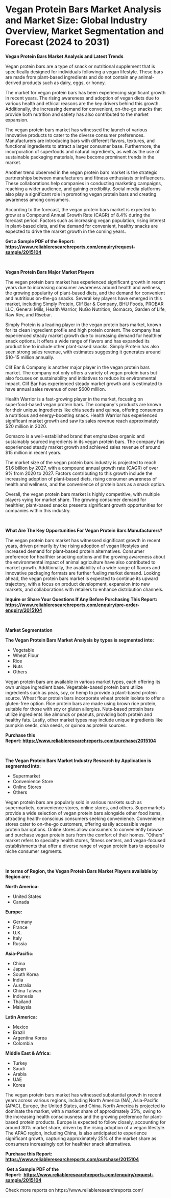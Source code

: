 <p><h1>Vegan Protein Bars Market Analysis and Market Size: Global Industry Overview, Market Segmentation and Forecast (2024 to 2031)</h1></p><p><strong>Vegan Protein Bars Market Analysis and Latest Trends</strong></p>
<p><p>Vegan protein bars are a type of snack or nutritional supplement that is specifically designed for individuals following a vegan lifestyle. These bars are made from plant-based ingredients and do not contain any animal-derived products such as dairy, eggs, or honey.</p><p>The market for vegan protein bars has been experiencing significant growth in recent years. The rising awareness and adoption of vegan diets due to various health and ethical reasons are the key drivers behind this growth. Additionally, the increasing demand for convenient, on-the-go snacks that provide both nutrition and satiety has also contributed to the market expansion.</p><p>The vegan protein bars market has witnessed the launch of various innovative products to cater to the diverse consumer preferences. Manufacturers are introducing bars with different flavors, textures, and functional ingredients to attract a larger consumer base. Furthermore, the incorporation of superfoods and natural ingredients, as well as the use of sustainable packaging materials, have become prominent trends in the market.</p><p>Another trend observed in the vegan protein bars market is the strategic partnerships between manufacturers and fitness enthusiasts or influencers. These collaborations help companies in conducting marketing campaigns, reaching a wider audience, and gaining credibility. Social media platforms also play a significant role in promoting vegan protein bars and creating awareness among consumers.</p><p>According to the forecast, the vegan protein bars market is expected to grow at a Compound Annual Growth Rate (CAGR) of 8.4% during the forecast period. Factors such as increasing vegan population, rising interest in plant-based diets, and the demand for convenient, healthy snacks are expected to drive the market growth in the coming years.</p></p>
<p><strong>Get a Sample PDF of the Report:&nbsp; <a href="https://www.reliableresearchreports.com/enquiry/request-sample/2015104">https://www.reliableresearchreports.com/enquiry/request-sample/2015104</a></strong></p>
<p>&nbsp;</p>
<p><strong>Vegan Protein Bars Major Market Players</strong></p>
<p><p>The vegan protein bars market has experienced significant growth in recent years due to increasing consumer awareness around health and wellness, the growing popularity of plant-based diets, and the demand for convenient and nutritious on-the-go snacks. Several key players have emerged in this market, including Simply Protein, Clif Bar & Company, BHU Foods, PROBAR LLC, General Mills, Health Warrior, NuGo Nutrition, Gomacro, Garden of Life, Raw Rev, and Risebar.</p><p>Simply Protein is a leading player in the vegan protein bars market, known for its clean ingredient profile and high protein content. The company has experienced steady market growth due to increasing demand for healthier snack options. It offers a wide range of flavors and has expanded its product line to include other plant-based snacks. Simply Protein has also seen strong sales revenue, with estimates suggesting it generates around $10-15 million annually.</p><p>Clif Bar & Company is another major player in the vegan protein bars market. The company not only offers a variety of vegan protein bars but also focuses on sustainability and initiatives to reduce its environmental impact. Clif Bar has experienced steady market growth and is estimated to have annual sales revenue of over $600 million.</p><p>Health Warrior is a fast-growing player in the market, focusing on superfood-based vegan protein bars. The company's products are known for their unique ingredients like chia seeds and quinoa, offering consumers a nutritious and energy-boosting snack. Health Warrior has experienced significant market growth and saw its sales revenue reach approximately $20 million in 2020.</p><p>Gomacro is a well-established brand that emphasizes organic and sustainably sourced ingredients in its vegan protein bars. The company has experienced steady market growth and achieved sales revenue of around $15 million in recent years.</p><p>The market size of the vegan protein bars industry is projected to reach $1.6 billion by 2027, with a compound annual growth rate (CAGR) of over 9% from 2020 to 2027. Factors contributing to this growth include the increasing adoption of plant-based diets, rising consumer awareness of health and wellness, and the convenience of protein bars as a snack option.</p><p>Overall, the vegan protein bars market is highly competitive, with multiple players vying for market share. The growing consumer demand for healthier, plant-based snacks presents significant growth opportunities for companies within this industry.</p></p>
<p>&nbsp;</p>
<p><strong>What Are The Key Opportunities For Vegan Protein Bars Manufacturers?</strong></p>
<p><p>The vegan protein bars market has witnessed significant growth in recent years, driven primarily by the rising adoption of vegan lifestyles and increased demand for plant-based protein alternatives. Consumer preference for healthier snacking options and the growing awareness about the environmental impact of animal agriculture have also contributed to market growth. Additionally, the availability of a wide range of flavors and innovative packaging formats are further fueling market demand. Looking ahead, the vegan protein bars market is expected to continue its upward trajectory, with a focus on product development, expansion into new markets, and collaborations with retailers to enhance distribution channels.</p></p>
<p><strong>Inquire or Share Your Questions If Any Before Purchasing This Report: <a href="https://www.reliableresearchreports.com/enquiry/pre-order-enquiry/2015104">https://www.reliableresearchreports.com/enquiry/pre-order-enquiry/2015104</a></strong></p>
<p>&nbsp;</p>
<p><strong>Market Segmentation</strong></p>
<p><strong>The Vegan Protein Bars Market Analysis by types is segmented into:</strong></p>
<p><ul><li>Vegetable</li><li>Wheat Flour</li><li>Rice</li><li>Nuts</li><li>Others</li></ul></p>
<p><p>Vegan protein bars are available in various market types, each offering its own unique ingredient base. Vegetable-based protein bars utilize ingredients such as peas, soy, or hemp to provide a plant-based protein source. Wheat flour protein bars incorporate wheat protein isolate to offer a gluten-free option. Rice protein bars are made using brown rice protein, suitable for those with soy or gluten allergies. Nuts-based protein bars utilize ingredients like almonds or peanuts, providing both protein and healthy fats. Lastly, other market types may include unique ingredients like pumpkin seeds, chia seeds, or quinoa as protein sources.</p></p>
<p><strong>Purchase this Report:&nbsp;<a href="https://www.reliableresearchreports.com/purchase/2015104">https://www.reliableresearchreports.com/purchase/2015104</a></strong></p>
<p>&nbsp;</p>
<p><strong>The Vegan Protein Bars Market Industry Research by Application is segmented into:</strong></p>
<p><ul><li>Supermarket</li><li>Convenience Store</li><li>Online Stores</li><li>Others</li></ul></p>
<p><p>Vegan protein bars are popularly sold in various markets such as supermarkets, convenience stores, online stores, and others. Supermarkets provide a wide selection of vegan protein bars alongside other food items, attracting health-conscious consumers seeking convenience. Convenience stores cater to on-the-go customers, offering easily accessible vegan protein bar options. Online stores allow consumers to conveniently browse and purchase vegan protein bars from the comfort of their homes. "Others" market refers to specialty health stores, fitness centers, and vegan-focused establishments that offer a diverse range of vegan protein bars to appeal to niche consumer segments.</p></p>
<p>&nbsp;</p>
<p><strong>In terms of Region, the Vegan Protein Bars Market Players available by Region are:</strong></p>
<p>
    <p> <strong> North America: </strong>
        <ul>
            <li>United States</li>
            <li>Canada</li>
        </ul>
        </p> 
    <p> <strong> Europe: </strong>
        <ul>
            <li>Germany</li>
            <li>France</li>
            <li>U.K.</li>
            <li>Italy</li>
            <li>Russia</li>
        </ul>
        </p> 
    <p> <strong> Asia-Pacific: </strong>
        <ul>
            <li>China</li>
            <li>Japan</li>
            <li>South Korea</li>
            <li>India</li>
            <li>Australia</li>
            <li>China Taiwan</li>
            <li>Indonesia</li>
            <li>Thailand</li>
            <li>Malaysia</li>
        </ul>
        </p> 
    <p> <strong> Latin America: </strong>
        <ul>
            <li>Mexico</li>
            <li>Brazil</li>
            <li>Argentina Korea</li>
            <li>Colombia</li>
        </ul>
        </p> 
    <p> <strong> Middle East & Africa: </strong>
        <ul>
            <li>Turkey</li>
            <li>Saudi</li>
            <li>Arabia</li>
            <li>UAE</li>
            <li>Korea</li>
        </ul>
    </p>
    </p>
<p><p>The vegan protein bars market has witnessed substantial growth in recent years across various regions, including North America (NA), Asia-Pacific (APAC), Europe, the United States, and China. North America is projected to dominate the market, with a market share of approximately 35%, owing to the increasing health consciousness and the growing preference for plant-based protein products. Europe is expected to follow closely, accounting for around 30% market share, driven by the rising adoption of a vegan lifestyle. The APAC region, including China, is also anticipated to experience significant growth, capturing approximately 25% of the market share as consumers increasingly opt for healthier snack alternatives.</p></p>
<p><strong>Purchase this Report: <a href="https://www.reliableresearchreports.com/purchase/2015104">https://www.reliableresearchreports.com/purchase/2015104</a></strong></p>
<p>&nbsp;<strong>Get a Sample PDF of the Report:&nbsp;&nbsp;<a href="https://www.reliableresearchreports.com/enquiry/request-sample/2015104">https://www.reliableresearchreports.com/enquiry/request-sample/2015104</a></strong></p>
<p><strong></strong></p>
<p>Check more reports on https://www.reliableresearchreports.com/</p>